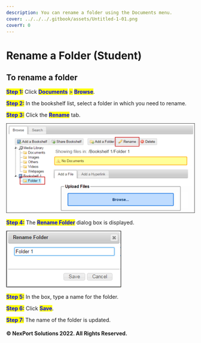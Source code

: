 ```yaml
---
description: You can rename a folder using the Documents menu.
cover: ../../../.gitbook/assets/Untitled-1-01.png
coverY: 0
---
```


# Rename a Folder (Student)

## &#x20;To rename a folder

<mark style="color:blue;">**Step 1:**</mark>  Click <mark style="color:blue;">**Documents**</mark> <mark style="color:blue;"></mark><mark style="color:blue;">></mark> <mark style="color:blue;"></mark><mark style="color:blue;">**Browse**</mark>.

<mark style="color:blue;">**Step 2:**</mark>  In the bookshelf list, select a folder in which you need to rename.

<mark style="color:blue;">**Step 3:**</mark>  Click the <mark style="color:blue;">**Rename**</mark> tab.

![](/.gitbook/assets/Folder_Rename_550x261.png)

<mark style="color:blue;">**Step 4:**</mark>  The <mark style="color:blue;">**Rename Folder**</mark> dialog box is displayed.

![](/.gitbook/assets/Folder_Rename_Folder.png)

<mark style="color:blue;">**Step 5:**</mark>  In the box, type a name for the folder.

<mark style="color:blue;">**Step 6:**</mark>  Click <mark style="color:blue;">**Save**</mark>.

<mark style="color:blue;">**Step 7:**</mark>  The name of the folder is updated.

#### © NexPort Solutions 2022. All Rights Reserved.
